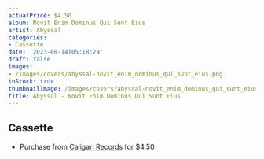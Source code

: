 ```yaml
---
actualPrice: $4.50
album: Novit Enim Dominus Qui Sunt Eius
artist: Abyssal
categories:
- Cassette
date: '2023-08-14T05:18:29'
draft: false
images:
- /images/covers/abyssal-novit_enim_dominus_qui_sunt_eius.png
inStock: true
thumbnailImage: /images/covers/abyssal-novit_enim_dominus_qui_sunt_eius-thumb.png
title: Abyssal - Novit Enim Dominus Qui Sunt Eius
---
```


## Cassette
* Purchase from [Caligari Records](https://caligarirecords.storenvy.com/products/36592012-abyssal-novit-enim-dominus-qui-sunt-eius) for $4.50
